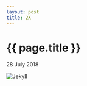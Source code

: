 ```yaml
---
layout: post
title: 2X
---
```


{{ page.title }}
================

<p class="meta">28 July 2018</p>


![Jekyll](http://7xk82d.com1.z0.glb.clouddn.com/jekyll-0.png)





